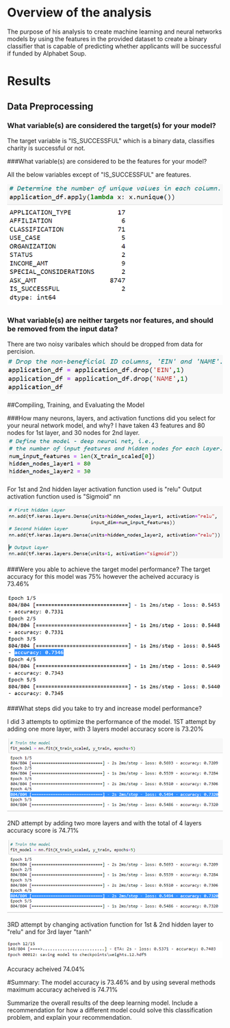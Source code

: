 
# Overview of the analysis

The purpose of his analysis to create machine learning and neural networks 
models by using the features in the provided dataset to create a binary classifier 
that is capable of predicting whether applicants will be successful if funded by Alphabet Soup.

# Results

## Data Preprocessing

### What variable(s) are considered the target(s) for your model?
The target variable is "IS_SUCCESSFUL" which is a binary data, classifies charity is successful or not.

###What variable(s) are considered to be the features for your model?

All the below variables except of "IS_SUCCESSFUL" are features.

![git-hub](https://github.com/MonaElahi/Neural_Network_Charity_Analysis/blob/9345f73157f444e3582685e068e81226f751e46f/Images/Features.PNG)

### What variable(s) are neither targets nor features, and should be removed from the input data?

There are two noisy varibales which should be dropped from data for percision. 
![git-hub](https://github.com/MonaElahi/Neural_Network_Charity_Analysis/blob/9345f73157f444e3582685e068e81226f751e46f/Images/DroppedColumns.PNG)

##Compiling, Training, and Evaluating the Model

###How many neurons, layers, and activation functions did you select for your neural network model, and why?
I have taken 43 features and 80 nodes for 1st layer, and 30 nodes for 2nd layer. 
![git-hub](https://github.com/MonaElahi/Neural_Network_Charity_Analysis/blob/9345f73157f444e3582685e068e81226f751e46f/Images/HiddenLayers.PNG)

For 1st and 2nd hidden layer activation function used is "relu"
Output activation function used is "Sigmoid" nn

![git-hub](https://github.com/MonaElahi/Neural_Network_Charity_Analysis/blob/9345f73157f444e3582685e068e81226f751e46f/Images/ActivationFunction.PNG)

###Were you able to achieve the target model performance?
The target accuracy for this model was 75% however the acheived accuracy is 73.46%

![git-hub](https://github.com/MonaElahi/Neural_Network_Charity_Analysis/blob/9345f73157f444e3582685e068e81226f751e46f/Images/AccuracyScore.PNG)

###What steps did you take to try and increase model performance?

I did 3 attempts to optimize the performance of the model.
1ST attempt by adding one more layer, with 3 layers model accuracy score is 73.20%

![git-hub](https://github.com/MonaElahi/Neural_Network_Charity_Analysis/blob/9345f73157f444e3582685e068e81226f751e46f/Images/1stAttempt.PNG)

2ND attempt by adding two more layers and with the total of 4 layers accuracy score is 74.71%

![git-hub](https://github.com/MonaElahi/Neural_Network_Charity_Analysis/blob/9345f73157f444e3582685e068e81226f751e46f/Images/1stAttempt.PNG)

3RD attempt by changing activation function for 1st & 2nd hidden layer to "relu" and for 3rd layer "tanh"

![git-hub](https://github.com/MonaElahi/Neural_Network_Charity_Analysis/blob/9345f73157f444e3582685e068e81226f751e46f/Images/3rdattempt1.PNG)

Accuracy acheived 74.04%

#Summary: 
The model accuracy is 73.46% and by using several methods maximum accuracy acheived is 74.71%

Summarize the overall results of the deep learning model. Include a recommendation for how a different model could solve this classification problem, and explain your recommendation.
